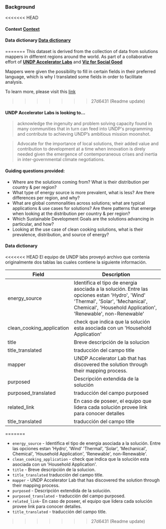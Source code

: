 ### Background

<<<<<<< HEAD
#### Context [Context](https://github.com/eligiomorales/UNDP-Labs-Project/blob/main/README.md "Context")
#### Data dictionary [Data dictionary](https://github.com/eligiomorales/UNDP-Labs-Project/blob/main/README.md "Data dictionary")
=======
This dataset is derived from the collection of data from solutions mappers in different regions around the world. As part of a collaborative effort of **[UNDP Accelerator Labs](https://www.undp.org/acceleratorlabs)** and **[Viz for Social Good](https://www.vizforsocialgood.com/)**

Mappers were given the possibility to fill in certain fields in their preferred language, which is why I translated some fields in order to facilitate analysis.

To learn more, please visit this [link](https://www.vizforsocialgood.com/join-a-project/2022/9/15/undp-accelerator-labs-network)
>>>>>>> 27d6431 (Readme update)



#### UNDP Accelerator Labs is looking to... 
> acknowledge the ingenuity and problem solving capacity found in many communities that in turn can feed into UNDP's programming and contribute to achieving UNDP’s ambitious mission moonshot.

> Advocate for the importance of local solutions, their added value and contribution to development at a time when innovation is direly needed given the emergence of contemporaneous crises and inertia in inter-governmental climate negotiations. 

#### Guiding questions provided:

- Where are the solutions coming from? What is their distribution per country & per region?
- What type of energy source is more prevalent, what is less? Are there differences per region, and why?
- What are global commonalities across solutions; what are typical applications & use cases for solutions? Are there patterns that emerge when looking at the distribution per country & per region? 
- Which Sustainable Development Goals are the solutions advancing in particular, and how?
- Looking at the use case of clean cooking solutions, what is their prevalence, distribution, and source of energy?


#### Data dictionary

<<<<<<< HEAD
El equipo de UNDP labs proveyó archivo que contenia originalmente dos tablas las cuales contiene la siguiente información. 



| Field  | Description |
| ------------- | ------------- |
| energy_source  | Identifica el tipo de energia asociada a la solución. Entre las opciones estan 'Hydro', 'Wind' 'Thermal', 'Solar', 'Mechanical', Chemical', 'Household Application', 'Renewable', non-Renewable' |
| clean_cooking_application  | check que indica que la solución esta asociada con un 'Household Application'  |
| title  | Breve descripción de la solucion  |
| title_translated  | traducción del campo title  |
| mapper  | UNDP Accelerator Lab that has discovered the solution through their mapping process. |
| purposed  | Descripción extendida de la solución  |
| purposed_translated  | traducción del campo purposed  |
| related_link  | En caso de poseer, el equipo que lidera cada solución provee link para conocer detalles  |
| title_translated  | traducción del campo title  |
=======
- `energy_source` - Identifica el tipo de energia asociada a la solución. Entre las opciones estan 'Hydro', 'Wind' 'Thermal', 'Solar', 'Mechanical', Chemical', 'Household Application', 'Renewable', non-Renewable'.
- `clean_cooking_application` - check que indica que la solución esta asociada con un 'Household Application'. 
- `title` - Breve descripción de la solucion.
- `title_translated` traducción del campo title.
- `mapper` - UNDP Accelerator Lab that has discovered the solution through their mapping process.
- `purposed` - Descripción extendida de la solución.
- `purposed_translated` - traducción del campo purposed.
- `related_link`- En caso de poseer, el equipo que lidera cada solución provee link para conocer detalles.
- `title_translated` - traducción del campo title. 
>>>>>>> 27d6431 (Readme update)

